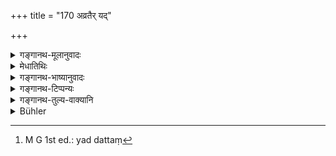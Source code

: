 +++
title = "170 अव्रतैर् यद्"

+++

<details><summary>गङ्गानथ-मूलानुवादः</summary>

Demons indeed consume the food that is eaten by Brāhmaṇas deviod of self-restraint, by such as those who have superseded their elder brother and the like, or by others that are unworthy of company.—(170)
</details>

<details><summary>मेधातिथिः</summary>

**अव्रताः** असंयताः शास्त्राचारवर्जिताः । **परिवेत्तृ**प्रभृतयो यद्य् अपि शास्त्रबाह्यास् तथापि भेदेन स्मरणार्थं दोषगुरुत्वार्थं वा कथ्यन्ते । अन्ये **चापङ्क्तेयाः** काणश्लीपद्यादयः । तैर् यद् अन्नं[^२९९] भुक्तं श्राद्धे भवति, तद् रक्षांसि देवद्विषो भुञ्जते, न च पितरः । अतो निष्फलं तच्छ्राद्धं भवतीत्य् उक्तं भवति । रक्षोग्रहणम् अर्थवादः ॥ ३.१६० ॥


[^२९९]:
     M G 1st ed.: yad dattaṃ
</details>

<details><summary>गङ्गानथ-भाष्यानुवादः</summary>

‘*Devoid of self-restraint*’—uncontrolled; whose practices are not controlled by the scriptures.

‘*Those who have superseded their elder brother*,’ and the like, are, in fact, outside the pale of the scriptures; yet they have been mentioned here with a view to differentiate them from others, and also to indicate the gravity of their offence.

‘*Others that are unworthy of company*’—such as the blind man, the man affected with elephantiasis, and so forth.

The food that is eaten by those people, at a *Śrāddha*, is consumed by ‘demons’—the enemies of gods,—and not by one’s ancestors. That is to say, the *Śrāddha* becomes entirely useless.

The mention of ‘*demons*’ is a purely deprecatory exaggeration.—(1 *7* 0)
</details>

<details><summary>गङ्गानथ-टिप्पन्यः</summary>

‘*Avrataiḥ*’—‘Devoid of self-restraint’ (Medhātithi);—‘who have not
fulfilled the vows of studentship’ (Govindarāja, Kullūka and
Rāghavānanda);—‘who do not observe the rules laid down for the
Accomplished Student’.

This verse is quoted in *Hemādri* (Śrāddha, pp. 471 and 493).
</details>

<details><summary>गङ्गानथ-तुल्य-वाक्यानि</summary>

**(verses 3.169-170)  
**

See Comparative notes for [Verse
3.170].
</details>

<details><summary>Bühler</summary>

170	The Rakshasas, indeed, consume (the food) eaten by Brahmanas who have not fulfilled the vow of studentship, by a Parivettri and so forth, and by other men not admissible into the company.
</details>
